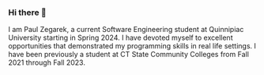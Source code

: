 ### Hi there 👋

I am Paul Zegarek, a current Software Engineering student at Quinnipiac University starting in Spring 2024. I have devoted myself to excellent opportunities that demonstrated my programming skills in real life settings. I have been previously a student at CT State Community Colleges from Fall 2021 through Fall 2023.  
<!--
**PaulZ357/PaulZ357** is a ✨ _special_ ✨ repository because its `README.md` (this file) appears on your GitHub profile.

Here are some ideas to get you started:

- 🔭 I’m currently working on ...
- 🌱 I’m currently learning ...
- 👯 I’m looking to collaborate on ...
- 🤔 I’m looking for help with ...
- 💬 Ask me about ...
- 📫 How to reach me: ...
- 😄 Pronouns: ...
- ⚡ Fun fact: ...
-->
